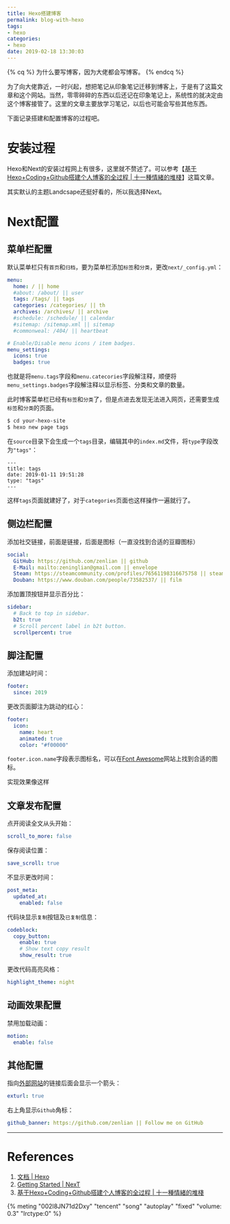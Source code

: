 ```yaml
---
title: Hexo搭建博客
permalink: blog-with-hexo
tags: 
- hexo
categories: 
- hexo
date: 2019-02-18 13:30:03
---
```


{% cq %}
为什么要写博客，因为大佬都会写博客。
{% endcq %}

<!-- more -->

为了向大佬靠近，一时兴起，想把笔记从印象笔记迁移到博客上，于是有了这篇文章和这个网站。当然，零零碎碎的东西以后还记在印象笔记上，系统性的就决定由这个博客接管了。这里的文章主要放学习笔记，以后也可能会写些其他东西。

下面记录搭建和配置博客的过程吧。

# 安装过程

Hexo和Next的安装过程网上有很多，这里就不赘述了。可以参考【[基于Hexo+Coding+Github搭建个人博客的全过程 | 十一種情緒的堆棧](https://11.tt/posts/2018/set-up-hexo-with-coding-and-github/)】这篇文章。

其实默认的主题Landcsape还挺好看的，所以我选择Next。

# Next配置

## 菜单栏配置

默认菜单栏只有`首页`和`归档`，要为菜单栏添加`标签`和`分类`，更改`next/_config.yml`：

```yaml
menu:
  home: / || home
  #about: /about/ || user
  tags: /tags/ || tags
  categories: /categories/ || th
  archives: /archives/ || archive
  #schedule: /schedule/ || calendar
  #sitemap: /sitemap.xml || sitemap
  #commonweal: /404/ || heartbeat

# Enable/Disable menu icons / item badges.
menu_settings:
  icons: true
  badges: true
```

也就是将`menu.tags`字段和`menu.catecories`字段解注释，顺便将`menu_settings.badges`字段解注释以显示标签、分类和文章的数量。

此时博客菜单栏已经有`标签`和`分类`了，但是点进去发现无法进入网页，还需要生成`标签`和`分类`的页面。

```bash
$ cd your-hexo-site
$ hexo new page tags
```

在`source`目录下会生成一个`tags`目录，编辑其中的`index.md`文件，将`type`字段改为`"tags"`：

```text
---
title: tags
date: 2019-01-11 19:51:28
type: "tags"
---
```

这样`tags`页面就建好了，对于`categories`页面也这样操作一遍就行了。

## 侧边栏配置

添加社交链接，前面是链接，后面是图标（一直没找到合适的豆瓣图标）

```yaml
social:
  GitHub: https://github.com/zenlian || github
  E-Mail: mailto:zeninglian@gmail.com || envelope
  Steam: https://steamcommunity.com/profiles/76561198316675758 || steam
  Douban: https://www.douban.com/people/73582537/ || film
```

添加置顶按钮并显示百分比：

```yaml
sidebar:
  # Back to top in sidebar.
  b2t: true
  # Scroll percent label in b2t button.
  scrollpercent: true
```

## 脚注配置

添加建站时间：

```yaml
footer:
  since: 2019
```

更改页面脚注为跳动的红心：

```yaml
footer:
  icon:
    name: heart
    animated: true
    color: "#f00000"
```

`footer.icon.name`字段表示图标名，可以在[Font Awesome](https://fontawesome.com/icons)网站上找到合适的图标。

实现效果像这样<i class="with-love fa fa-heart" id="animate"></i>

## 文章发布配置

点开阅读全文从头开始：

```yaml
scroll_to_more: false
```

保存阅读位置：

```yaml
save_scroll: true
```

不显示更改时间：

```yaml
post_meta:
  updated_at:
    enabled: false
```

代码块显示`复制`按钮及`已复制`信息：

```yaml
codeblock:
  copy_button:
    enable: true
    # Show text copy result
    show_result: true
```

更改代码高亮风格：

```yaml
highlight_theme: night
```

## 动画效果配置

禁用加载动画：

```yaml
motion:
  enable: false
```

## 其他配置

指向[外部网站](https://hexo.io/)的链接后面会显示一个箭头：

```yaml
exturl: true
```

右上角显示`Github`角标：

```yaml
github_banner: https://github.com/zenlian || Follow me on GitHub
```

------

# References

1. [文档 | Hexo](https://hexo.io/zh-cn/docs/)
2. [Getting Started | NexT](https://theme-next.org/docs/getting-started/)
3. [基于Hexo+Coding+Github搭建个人博客的全过程 | 十一種情緒的堆棧](https://11.tt/posts/2018/set-up-hexo-with-coding-and-github/)


<!--龙卷风-周杰伦-->
{% meting "002l8JN71d2Dxy" "tencent" "song" "autoplay" "fixed" "volume: 0.3" "lrctype:0" %}
